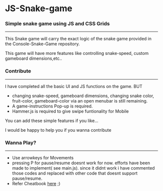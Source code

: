 # JS-Snake-game



### Simple snake game using JS and CSS Grids
---------------------------------------------

This Snake game will carry the exact logic of the snake game provided in the Console-Snake-Game repository.

This game will have more features like controlling snake-speed, custom gameboard dimensions,etc..



### Contribute
--------------
I have completed all the basic UI and JS functions on the game.
BUT
- changing snake-speed, gameboard dimensions, changing snake color, fruit-color, gameboard-color via an open menubar is still remaining.
- A game-instructions Pop-up is required.
- Hammer.js is required to give swipe funtionality for Mobile

You can add these simple features if you like...

I would be happy to help you if you wanna contribute



### Wanna Play?
---------------
- Use arrowkeys for Movements
- pressing P for pause/resume doesnt work for now. efforts have been made to implement( see main.js). since it didnt work i have commented those codes and replaced with other code that doesnt support pause/resume. <Pending task>
- Refer Cheatbook [here](https://github.com/ashuvssut/Console-Snake-Game/blob/master/Console-Snake-Game/Cheatbook%20.txt) ;)
  
